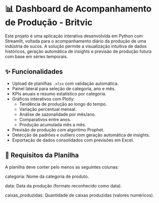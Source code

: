 # 📊 Dashboard de Acompanhamento de Produção - Britvic

Este projeto é uma aplicação interativa desenvolvida em Python com Streamlit, voltada para o acompanhamento diário da produção de uma indústria de sucos. A solução permite a visualização intuitiva de dados históricos, geração automática de insights e previsão de produção futura com base em séries temporais.

## ✨ Funcionalidades

- Upload de planilhas `.xlsx` com validação automática.
- Painel lateral para seleção de categoria, ano e mês.
- KPIs anuais e resumo estatístico por categoria.
- Gráficos interativos com Plotly:
  - Tendência de produção ao longo do tempo.
  - Variação percentual mensal.
  - Análise de sazonalidade por mês/ano.
  - Comparativos entre anos.
  - Produção acumulada mês a mês.
- Previsão de produção com algoritmo Prophet.
- Detecção de padrões e outliers com geração automática de insights.
- Exportação de dados consolidados com previsões em Excel.

## 📌 Requisitos da Planilha

A planilha deve conter pelo menos as seguintes colunas:

categoria: Nome da categoria de produto.

data: Data da produção (formato reconhecido como data).

caixas_produzidas: Quantidade de caixas produzidas (valores numéricos).

